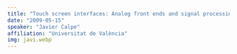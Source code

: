 ```yaml
---
title: "Touch screen interfaces: Analog front ends and signal processing issues"
date: "2009-05-15"
speaker: "Javier Calpe"
affiliation: "Universitat de València"
img: javi.webp
---
```

